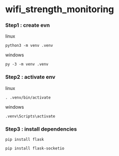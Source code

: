 # wifi_strength_monitoring

### Step1 : create evn ###
linux
```
python3 -m venv .venv
```
windows
```
py -3 -m venv .venv
```
### Step2 : activate env ###
linux
```
. .venv/bin/activate
```
windows
```
.venv\Scripts\activate
```
### Step3 : install dependencies ###
```
pip install flask
```
```
pip install flask-socketio 
```
